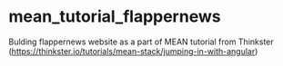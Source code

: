 # mean_tutorial_flappernews
Bulding flappernews website as a part of MEAN tutorial from Thinkster (https://thinkster.io/tutorials/mean-stack/jumping-in-with-angular)
